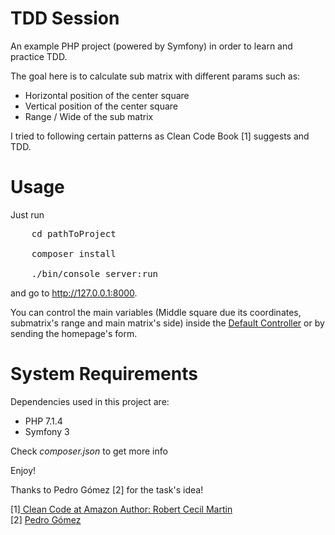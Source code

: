 TDD Session
==============

An example PHP project (powered by Symfony) in order to learn and practice TDD.

The goal here is to calculate sub matrix with different params such as:
- Horizontal position of the center square
- Vertical position of the center square
- Range / Wide of the sub matrix
 
I tried to following certain patterns as Clean Code Book [1] suggests and TDD.
 
# Usage

Just run 
<pre>
    cd pathToProject
    
    composer install
    
    ./bin/console server:run
</pre>

and go to <a href="http://127.0.0.1:8000">http://127.0.0.1:8000</a>.

You can control the main variables (Middle square due its coordinates, 
submatrix's range and main matrix's side) inside the
[Default Controller](src/AppBundle/Controller/DefaultController.php#L15-L18) 
or by sending the homepage's form.

# System Requirements
 
Dependencies used in this project are:

- PHP 7.1.4
- Symfony 3

Check _composer.json_ to get more info

Enjoy!

Thanks to Pedro Gómez [2] for the task's idea!

[1]<a href="https://www.amazon.com/Clean-Code-Handbook-Software-Craftsmanship/dp/0132350882"> Clean Code at Amazon </a>
    <a href="https://en.wikipedia.org/wiki/Robert_Cecil_Martin">Author: Robert Cecil Martin</a><br/>
[2] <a href="https://github.com/pedritovaldes">Pedro Gómez</a>